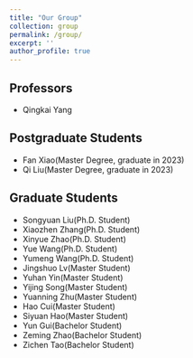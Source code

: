 ```yaml
---
title: "Our Group"
collection: group
permalink: /group/
excerpt: ''
author_profile: true
---
```

## Professors 
* Qingkai Yang

## Postgraduate Students

* Fan Xiao(Master Degree, graduate in 2023)
* Qi Liu(Master Degree, graduate in 2023)

## Graduate Students

* Songyuan Liu(Ph.D. Student)
* Xiaozhen Zhang(Ph.D. Student)
* Xinyue Zhao(Ph.D. Student)
* Yue Wang(Ph.D. Student)
* Yumeng Wang(Ph.D. Student)
* Jingshuo Lv(Master Student)
* Yuhan Yin(Master Student)
* Yijing Song(Master Student)
* Yuanning Zhu(Master Student)
* Hao Cui(Master Student)
* Siyuan Hao(Master Student)
* Yun Gui(Bachelor Student)
* Zeming Zhao(Bachelor Student)
* Zichen Tao(Bachelor Student)
 
